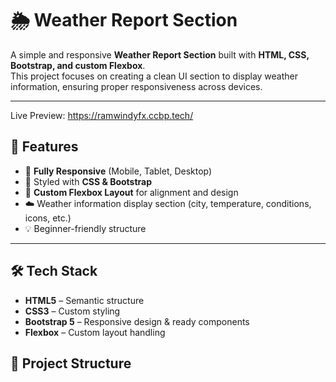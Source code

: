 # 🌦️ Weather Report Section

A simple and responsive **Weather Report Section** built with **HTML, CSS, Bootstrap, and custom Flexbox**.  
This project focuses on creating a clean UI section to display weather information, ensuring proper responsiveness across devices.

---

Live Preview: https://ramwindyfx.ccbp.tech/

## 🚀 Features
- 📱 **Fully Responsive** (Mobile, Tablet, Desktop)
- 🎨 Styled with **CSS & Bootstrap**
- 📐 **Custom Flexbox Layout** for alignment and design
- ☁️ Weather information display section (city, temperature, conditions, icons, etc.)
- 💡 Beginner-friendly structure

---

## 🛠️ Tech Stack
- **HTML5** – Semantic structure
- **CSS3** – Custom styling
- **Bootstrap 5** – Responsive design & ready components
- **Flexbox** – Custom layout handling

## 📂 Project Structure
